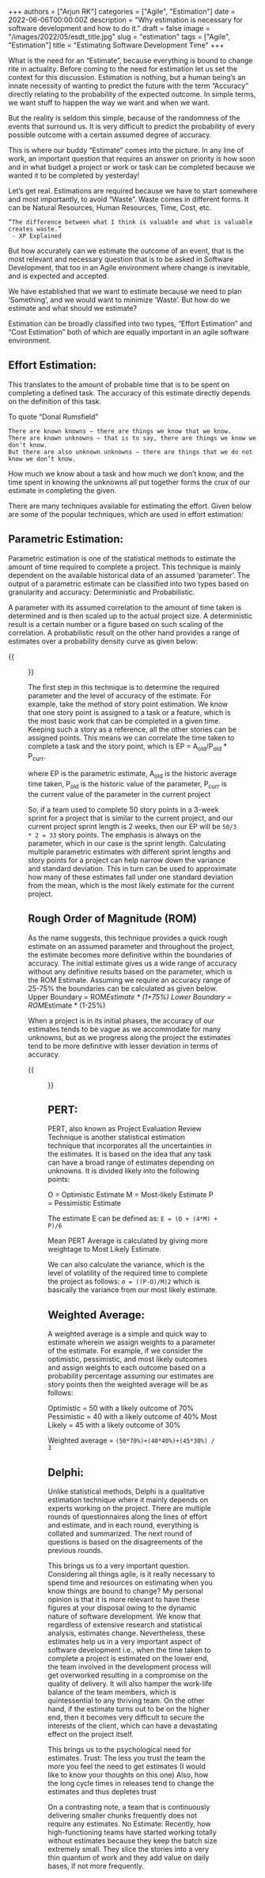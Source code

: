 +++
authors = ["Arjun RK"]
categories = ["Agile", "Estimation"]
date = 2022-06-06T00:00:00Z
description = "Why estimation is necessary for software development and how to do it."
draft = false
image = "/images/2022/05/esdt_title.jpg"
slug = "estimation"
tags = ["Agile", "Estimation"]
title = "Estimating Software Development Time"
+++

What is the need for an “Estimate”, because everything is bound to change rite in actuality. Before coming to the need for estimation let us set the context for this discussion. Estimation is nothing, but a human being’s an innate necessity of wanting to predict the future with the term “Accuracy” directly relating to the probability of the expected outcome. In simple terms, we want stuff to happen the way we want and when we want.

But the reality is seldom this simple, because of the randomness of the events that surround us. It is very difficult to predict the probability of every possible outcome with a certain assumed degree of accuracy.

This is where our buddy “Estimate” comes into the picture. In any line of work, an important question that requires an answer on priority is how soon and in what budget a project or work or task can be completed because we wanted it to be completed by yesterday!

Let’s get real. Estimations are required because we have to start somewhere and most importantly, to avoid “Waste”. Waste comes in different forms. It can be Natural Resources, Human Resources, Time, Cost, etc.

```
“The difference between what I think is valuable and what is valuable creates waste.”
 - XP Explained
```

But how accurately can we estimate the outcome of an event, that is the most relevant and necessary question that is to be asked in Software Development, that too in an Agile environment where change is inevitable, and is expected and accepted.

We have established that we want to estimate because we need to plan ‘Something’, and we would want to minimize ‘Waste’. But how do we estimate and what should we estimate?

Estimation can be broadly classified into two types, “Effort Estimation” and “Cost Estimation” both of which are equally important in an agile software environment.

## Effort Estimation:

This translates to the amount of probable time that is to be spent on completing a defined task. The accuracy of this estimate directly depends on the definition of this task.

To quote “Donal Rumsfield”

```
There are known knowns – there are things we know that we know.
There are known unknowns – that is to say, there are things we know we don’t know.
But there are also unknown unknowns – there are things that we do not know we don’t know.
```

How much we know about a task and how much we don’t know, and the time spent in knowing the unknowns all put together forms the crux of our estimate in completing the given.

There are many techniques available for estimating the effort. Given below are some of the popular techniques, which are used in effort estimation:

## Parametric Estimation:

Parametric estimation is one of the statistical methods to estimate the amount of time required to complete a project. This technique is mainly dependent on the available historical data of an assumed ‘parameter’. The output of a parametric estimate can be classified into two types based on granularity and accuracy: Deterministic and Probabilistic.

A parameter with its assumed correlation to the amount of time taken is determined and is then scaled up to the actual project size. A deterministic result is a certain number or a figure based on such scaling of the correlation. A probabilistic result on the other hand provides a range of estimates over a probability density curve as given below:

{{<figure src="/images/2022/05/Probabilistic_Parametric_Estimate.png">}}

The first step in this technique is to determine the required parameter and the level of accuracy of the estimate. For example, take the method of story point estimation. We know that one story point is assigned to a task or a feature, which is the most basic work that can be completed in a given time. Keeping such a story as a reference, all the other stories can be assigned points. This means we can correlate the time taken to complete a task and the story point, which is
EP = A<sub>old</sub>/P<sub>old</sub> \* P<sub>curr</sub>.

where EP is the parametric estimate,
A<sub>old</sub> is the historic average time taken,
P<sub>old</sub> is the historic value of the parameter,
P<sub>curr</sub> is the current value of the parameter in the current project

So, if a team used to complete 50 story points in a 3-week sprint for a project that is similar to the current project, and our current project sprint length is 2 weeks, then our EP will be `50/3 * 2 = 33` story points. The emphasis is always on the parameter, which in our case is the sprint length.
Calculating multiple parametric estimates with different sprint lengths and story points for a project can help narrow down the variance and standard deviation. This in turn can be used to approximate how many of these estimates fall under one standard deviation from the mean, which is the most likely estimate for the current project.

## Rough Order of Magnitude (ROM)

As the name suggests, this technique provides a quick rough estimate on an assumed parameter and throughout the project, the estimate becomes more definitive within the boundaries of accuracy.
The initial estimate gives us a wide range of accuracy without any definitive results based on the parameter, which is the ROM Estimate. Assuming we require an accuracy range of 25-75% the boundaries can be calculated as given below.
Upper Boundary = ROM*Estimate * (1+75%)
Lower Boundary = ROM*Estimate * (1-25%)

When a project is in its initial phases, the accuracy of our estimates tends to be vague as we accommodate for many unknowns, but as we progress along the project the estimates tend to be more definitive with lesser deviation in terms of accuracy.

{{<figure src="/images/2022/05/ROM_funnel.png">}}

## PERT:

PERT, also known as Project Evaluation Review Technique is another statistical estimation technique that incorporates all the uncertainties in the estimates. It is based on the idea that any task can have a broad range of estimates depending on unknowns. It is divided likely into the following points:

O = Optimistic Estimate
M = Most-likely Estimate
P = Pessimistic Estimate

The estimate E can be defined as:
`E = (O + (4*M) + P)/6`

Mean PERT Average is calculated by giving more weightage to Most Likely Estimate.

We can also calculate the variance, which is the level of volatility of the required time to complete the project as follows:
`σ = ((P-O)/M)2`
which is basically the variance from our most likely estimate.

## Weighted Average:

A weighted average is a simple and quick way to estimate wherein we assign weights to a parameter of the estimate. For example, if we consider the optimistic, pessimistic, and most likely outcomes and assign weights to each outcome based on a probability percentage assuming our estimates are story points then the weighted average will be as follows:

Optimistic = 50 with a likely outcome of 70%
Pessimistic = 40 with a likely outcome of 40%
Most Likely = 45 with a likely outcome of 30%

Weighted average = `(50*70%)+(40*40%)+(45*30%) / 3`

## Delphi:

Unlike statistical methods, Delphi is a qualitative estimation technique where it mainly depends on experts working on the project. There are multiple rounds of questionnaires along the lines of effort and estimate, and in each round, everything is collated and summarized. The next round of questions is based on the disagreements of the previous rounds.

This brings us to a very important question. Considering all things agile, is it really necessary to spend time and resources on estimating when you know things are bound to change?
My personal opinion is that it is more relevant to have these figures at your disposal owing to the dynamic nature of software development. We know that regardless of extensive research and statistical analysis, estimates change. Nevertheless, these estimates help us in a very important aspect of software development i.e., when the time taken to complete a project is estimated on the lower end, the team involved in the development process will get overworked resulting in a compromise on the quality of delivery. It will also hamper the work-life balance of the team members, which is quintessential to any thriving team.
On the other hand, if the estimate turns out to be on the higher end, then it becomes very difficult to secure the interests of the client, which can have a devastating effect on the project itself.

This brings us to the psychological need for estimates.
Trust: The less you trust the team the more you feel the need to get estimates (I would like to know your thoughts on this one) Also, how the long cycle times in releases tend to change the estimates and thus depletes trust

On a contrasting note, a team that is continuously delivering smaller chunks frequently does not require any estimates.
No Estimate: Recently, how high-functioning teams have started working totally without estimates because they keep the batch size extremely small. They slice the stories into a very thin quantum of work and they add value on daily bases, if not more frequently.
